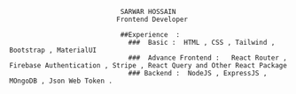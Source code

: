 

                               
                                SARWAR HOSSAIN 
                               Frontend Developer 
                                
                                ##Experience  : 
                                  ###  Basic :  HTML , CSS , Tailwind , Bootstrap , MaterialUI
                                  ###  Advance Frontend :   React Router , Firebase Authentication , Stripe , React Query and Other React Package
                                  ### Backend :  NodeJS , ExpressJS , MOngoDB , Json Web Token .
																	
                                



